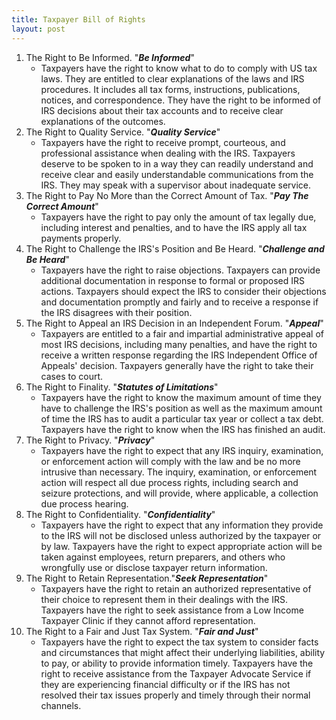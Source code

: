 ```yaml
---
title: Taxpayer Bill of Rights
layout: post
---
```


1. The Right to Be Informed. "***Be Informed***"
   - Taxpayers have the right to know what to do to comply with US tax laws. They are entitled to clear explanations of the laws and IRS procedures. It includes all tax forms, instructions, publications, notices, and correspondence. They have the right to be informed of IRS decisions about their tax accounts and to receive clear explanations of the outcomes.
2. The Right to Quality Service. "***Quality Service***"
   - Taxpayers have the right to receive prompt, courteous, and professional assistance when dealing with the IRS. Taxpayers deserve to be spoken to in a way they can readily understand and receive clear and easily understandable communications from the IRS. They may speak with a supervisor about inadequate service.
3. The Right to Pay No More than the Correct Amount of Tax. "***Pay The Correct Amount***"
   - Taxpayers have the right to pay only the amount of tax legally due, including interest and penalties, and to have the IRS apply all tax payments properly. 
4. The Right to Challenge the IRS's Position and Be Heard. "***Challenge and Be Heard***"
   - Taxpayers have the right to raise objections. Taxpayers can provide additional documentation in response to formal or proposed IRS actions. Taxpayers should expect the IRS to consider their objections and documentation promptly and fairly and to receive a response if the IRS disagrees with their position.
5. The Right to Appeal an IRS Decision in an  Independent Forum. "***Appeal***"
   - Taxpayers are entitled to a fair and impartial administrative appeal of most IRS decisions, including many penalties, and have the right to receive a written response regarding the IRS Independent Office of Appeals' decision. Taxpayers generally have the right to take their cases to court.
6. The Right to Finality. "***Statutes of Limitations***"
   - Taxpayers have the right to know the maximum amount of time they have to challenge the IRS's position as well as the maximum amount of time the IRS has to audit a particular tax year or collect a tax debt. Taxpayers have the right to know when the IRS has finished an audit.
7. The Right to Privacy. "***Privacy***"
   - Taxpayers have the right to expect that any IRS inquiry, examination, or enforcement action will comply with the law and be no more intrusive than necessary. The inquiry, examination, or enforcement action will respect all due process rights, including search and seizure protections, and will provide, where applicable, a collection due process hearing.
8. The Right to Confidentiality. "***Confidentiality***"
   - Taxpayers have the right to expect that any information they provide to the IRS will not be disclosed unless authorized by the taxpayer or by law. Taxpayers have the right to expect appropriate action will be taken against employees, return preparers, and others who wrongfully use or disclose taxpayer return information.
9. The Right to Retain Representation."***Seek Representation***"
   - Taxpayers have the right to retain an authorized representative of their choice to represent them in their dealings with the IRS. Taxpayers have the right to seek assistance from a Low Income Taxpayer Clinic if they cannot afford representation.
10. The Right to a Fair and Just Tax System. "***Fair and Just***" 
    - Taxpayers have the right to expect the tax system to consider facts and circumstances that might affect their underlying liabilities, ability to pay, or ability to provide information timely. Taxpayers have the right to receive assistance from the Taxpayer Advocate Service if they are experiencing financial difficulty or if the IRS has not resolved their tax issues properly and timely through their normal channels.
